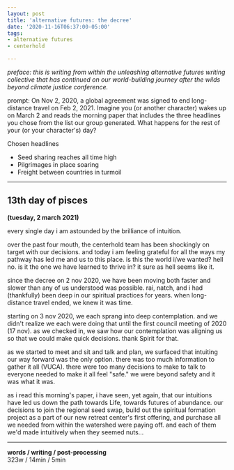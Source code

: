 ```yaml
---
layout: post
title: 'alternative futures: the decree'
date: '2020-11-16T06:37:00-05:00'
tags:
- alternative futures
- centerhold

--- 
```


<!-- {:target="_blank"} -->

_preface: this is writing from within the unleashing alternative futures writing collective that has continued on our world-building journey after the wilds beyond climate justice conference._

prompt: On Nov 2, 2020, a global agreement was signed to end long-distance travel on Feb 2, 2021. Imagine you (or another character) wakes up on March 2 and reads the morning paper that includes the three headlines you chose from the list our group generated. What happens for the rest of your (or your character's) day? 

Chosen headlines
* Seed sharing reaches all time high
* Pilgrimages in place soaring
* Freight between countries in turmoil

---

## 13th day of pisces 
**(tuesday, 2 march 2021)**

every single day i am astounded by the brilliance of intuition. 

over the past four mouth, the centerhold team has been shockingly on target with our decisions. and today i am feeling grateful for all the ways my pathway has led me and us to this place. is this the world i/we wanted? hell no. is it the one we have learned to thrive in? it sure as hell seems like it. 

since the decree on 2 nov 2020, we have been moving both faster and slower than any of us understood was possible. rai, natch, and i had (thankfully) been deep in our spiritual practices for years. when long-distance travel ended, we knew it was time. 

starting on 3 nov 2020, we each sprang into deep contemplation. and we didn't realize we each were doing that until the first council meeting of 2020 (17 nov). as we checked in, we saw how our contemplation was aligning us so that we could make quick decisions. thank Spirit for that. 

as we started to meet and sit and talk and plan, we surfaced that intuiting our way forward was the only option. there was too much information to gather it all (VUCA). there were too many decisions to make to talk to everyone needed to make it all feel "safe." we were beyond safety and it was what it was. 

as i read this morning's paper, i have seen, yet again, that our intuitions have led us down the path towards Life, towards futures of abundance. our decisions to join the regional seed swap, build out the spiritual formation project as a part of our new retreat center's first offering, and purchase all we needed from within the watershed were paying off. and each of them we'd made intuitively when they seemed nuts...

---


<!-- hyperlink bank -->


<!-- &#042; = asterisk -->
<!-- &#039; = single quote '-->

**words / writing / post-processing**  
323w / 14min / 5min